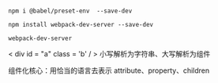 # 



```
npm i @babel/preset-env  --save-dev      

```

```
npm install webpack-dev-server --save-dev
```

```
webpack-dev-server

```

< div id = "a"
class = 'b' / > 小写解析为字符串、大写解析为组件

组件化核心：用恰当的语言去表示 attribute、property、children